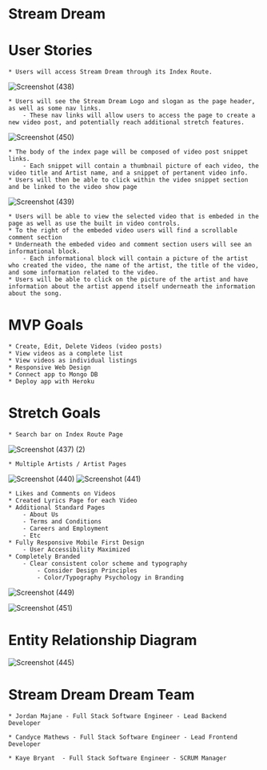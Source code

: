 # Stream Dream

# User Stories
    * Users will access Stream Dream through its Index Route.
    
![Screenshot (438)](https://user-images.githubusercontent.com/98247684/165393468-3bdc1909-c86a-4475-87d2-9d75e7bbe780.png)
    
    * Users will see the Stream Dream Logo and slogan as the page header, as well as some nav links.
        - These nav links will allow users to access the page to create a new video post, and potentially reach additional stretch features.
	
![Screenshot (450)](https://user-images.githubusercontent.com/98247684/165416646-1b99bd3c-29a2-48b0-b2fb-02a1da680f2d.png)

	
    * The body of the index page will be composed of video post snippet links.
        - Each snippet will contain a thumbnail picture of each video, the video title and Artist name, and a snippet of pertanent video info.
    * Users will then be able to click within the video snippet section and be linked to the video show page 
    
![Screenshot (439)](https://user-images.githubusercontent.com/98247684/165393805-9d76cce2-ad94-43c5-82e4-aa7849b20f9e.png)

    
    * Users will be able to view the selected video that is embeded in the page as well as use the built in video controls.
    * To the right of the embeded video users will find a scrollable comment section
    * Underneath the embeded video and comment section users will see an informational block.
        - Each informational block will contain a picture of the artist who created the video, the name of the artist, the title of the video, and some information related to the video.
    * Users will be able to click on the picture of the artist and have information about the artist append itself underneath the information about the song.

# MVP Goals
	* Create, Edit, Delete Videos (video posts)
	* View videos as a complete list
	* View videos as individual listings
	* Responsive Web Design
	* Connect app to Mongo DB
	* Deploy app with Heroku

# Stretch Goals
    * Search bar on Index Route Page

![Screenshot (437) (2)](https://user-images.githubusercontent.com/98247684/165393880-1bf65b2d-c8c6-4fa8-8679-47a5dd18167a.png)

	* Multiple Artists / Artist Pages
	
![Screenshot (440)](https://user-images.githubusercontent.com/98247684/165393944-2fa5c540-9445-4562-a4dd-c8068d8f24a2.png)
![Screenshot (441)](https://user-images.githubusercontent.com/98247684/165393981-5fb6dcd1-5468-4814-93c7-43b4d52d9318.png)

	* Likes and Comments on Videos
	* Created Lyrics Page for each Video
	* Additional Standard Pages
		- About Us
		- Terms and Conditions
		- Careers and Employment
		- Etc
	* Fully Responsive Mobile First Design
		- User Accessibility Maximized
	* Completely Branded
		- Clear consistent color scheme and typography
			- Consider Design Principles
			- Color/Typography Psychology in Branding
			
![Screenshot (449)](https://user-images.githubusercontent.com/98247684/165414835-dabf74ee-d806-439a-a389-cfa65acac752.png)

![Screenshot (451)](https://user-images.githubusercontent.com/98247684/165416670-2dbcb93e-0468-4929-9019-e0017fb88e06.png)

# Entity Relationship Diagram

![Screenshot (445)](https://user-images.githubusercontent.com/98247684/165414863-4e6465e5-02e7-4a5b-9a05-43b17190df2a.png)

# Stream Dream Dream Team

	* Jordan Majane - Full Stack Software Engineer - Lead Backend Developer
	
	* Candyce Mathews - Full Stack Software Engineer - Lead Frontend Developer
	
	* Kaye Bryant  - Full Stack Software Engineer - SCRUM Manager

